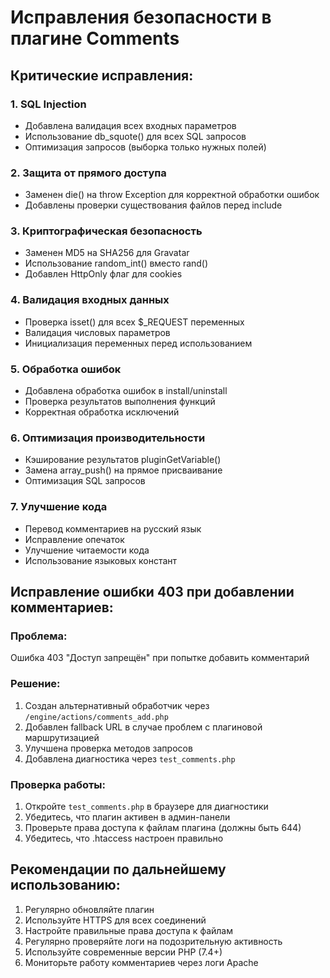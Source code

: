 # Исправления безопасности в плагине Comments
## Критические исправления:
### 1. SQL Injection
- Добавлена валидация всех входных параметров
- Использование db_squote() для всех SQL запросов
- Оптимизация запросов (выборка только нужных полей)
### 2. Защита от прямого доступа
- Заменен die() на throw Exception для корректной обработки ошибок
- Добавлены проверки существования файлов перед include
### 3. Криптографическая безопасность
- Заменен MD5 на SHA256 для Gravatar
- Использование random_int() вместо rand()
- Добавлен HttpOnly флаг для cookies
### 4. Валидация входных данных
- Проверка isset() для всех $_REQUEST переменных
- Валидация числовых параметров
- Инициализация переменных перед использованием
### 5. Обработка ошибок
- Добавлена обработка ошибок в install/uninstall
- Проверка результатов выполнения функций
- Корректная обработка исключений
### 6. Оптимизация производительности
- Кэширование результатов pluginGetVariable()
- Замена array_push() на прямое присваивание
- Оптимизация SQL запросов
### 7. Улучшение кода
- Перевод комментариев на русский язык
- Исправление опечаток
- Улучшение читаемости кода
- Использование языковых констант
## Исправление ошибки 403 при добавлении комментариев:
### Проблема:
Ошибка 403 "Доступ запрещён" при попытке добавить комментарий
### Решение:
1. Создан альтернативный обработчик через `/engine/actions/comments_add.php`
2. Добавлен fallback URL в случае проблем с плагиновой маршрутизацией
3. Улучшена проверка методов запросов
4. Добавлена диагностика через `test_comments.php`
### Проверка работы:
1. Откройте `test_comments.php` в браузере для диагностики
2. Убедитесь, что плагин активен в админ-панели
3. Проверьте права доступа к файлам плагина (должны быть 644)
4. Убедитесь, что .htaccess настроен правильно
## Рекомендации по дальнейшему использованию:
1. Регулярно обновляйте плагин
2. Используйте HTTPS для всех соединений
3. Настройте правильные права доступа к файлам
4. Регулярно проверяйте логи на подозрительную активность
5. Используйте современные версии PHP (7.4+)
6. Мониторьте работу комментариев через логи Apache
